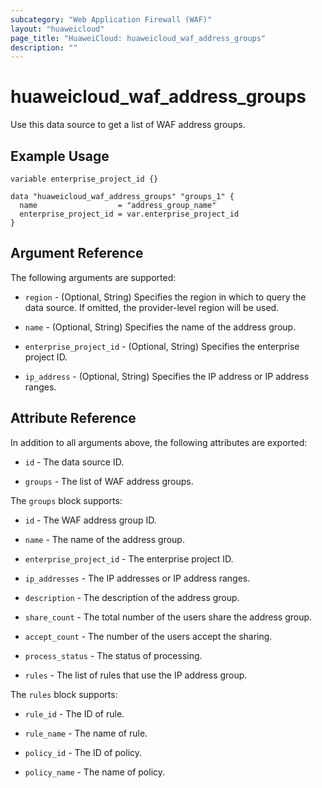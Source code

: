 ```yaml
---
subcategory: "Web Application Firewall (WAF)"
layout: "huaweicloud"
page_title: "HuaweiCloud: huaweicloud_waf_address_groups"
description: ""
---
```


# huaweicloud_waf_address_groups

Use this data source to get a list of WAF address groups.

## Example Usage

```hcl
variable enterprise_project_id {}

data "huaweicloud_waf_address_groups" "groups_1" {
  name                  = "address_group_name"
  enterprise_project_id = var.enterprise_project_id
}
```

## Argument Reference

The following arguments are supported:

* `region` - (Optional, String) Specifies the region in which to query the data source.
  If omitted, the provider-level region will be used.

* `name` - (Optional, String) Specifies the name of the address group.

* `enterprise_project_id` - (Optional, String) Specifies the enterprise project ID.

* `ip_address` - (Optional, String) Specifies the IP address or IP address ranges.

## Attribute Reference

In addition to all arguments above, the following attributes are exported:

* `id` - The data source ID.

* `groups` - The list of WAF address groups.

The `groups` block supports:

* `id` - The WAF address group ID.

* `name` - The name of the address group.

* `enterprise_project_id` - The enterprise project ID.

* `ip_addresses` - The IP addresses or IP address ranges.

* `description` - The description of the address group.

* `share_count` - The total number of the users share the address group.

* `accept_count` - The number of the users accept the sharing.

* `process_status` - The status of processing.

* `rules` - The list of rules that use the IP address group.

The `rules` block supports:

* `rule_id` - The ID of rule.

* `rule_name` - The name of rule.

* `policy_id` - The ID of policy.

* `policy_name` - The name of policy.
